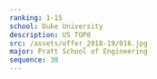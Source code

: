 ```yaml
---
ranking: 1-15
school: Duke University
description: US TOP8
src: /assets/offer_2018-19/016.jpg
major: Pratt School of Engineering
sequence: 30
---
```

